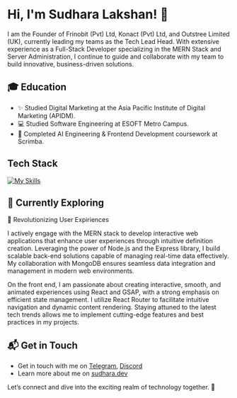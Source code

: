 # Hi, I'm Sudhara Lakshan! 👋

I am the Founder of Frinobit (Pvt) Ltd, Konact (Pvt) Ltd, and Outstree Limited (UK), currently leading my teams as the Tech Lead Head. With extensive experience as a Full-Stack Developer specializing in the MERN Stack and Server Administration, I continue to guide and collaborate with my team to build innovative, business-driven solutions.

## 🎓 Education

- ✨ Studied Digital Marketing at the Asia Pacific Institute of Digital Marketing (APIDM).
- 💻 Studied Software Engineering at ESOFT Metro Campus.
- 🤖 Completed AI Engineering & Frontend Development coursework at Scrimba.


## Tech Stack
[![My Skills](https://skillicons.dev/icons?i=nodejs,react,mongodb,tailwind,express,vite,figma,js,html,css,jquery,php,wordpress,ubuntu,aws)](https://skillicons.dev)

## 🌱 Currently Exploring

🚀 Revolutionizing User Expiriences

I actively engage with the MERN stack to develop interactive web applications that enhance user experiences through intuitive definition creation. Leveraging the power of Node.js and the Express library, I build scalable back-end solutions capable of managing real-time data effectively. My collaboration with MongoDB ensures seamless data integration and management in modern web environments.

On the front end, I am passionate about creating interactive, smooth, and animated experiences using React and GSAP, with a strong emphasis on efficient state management. I utilize React Router to facilitate intuitive navigation and dynamic content rendering. Staying attuned to the latest tech trends allows me to implement cutting-edge features and best practices in my projects.


## 📬 Get in Touch

- Get in touch with me on [Telegram](https://t.me/sudharadev), [Discord](https://discordapp.com/users/sudharadev)
- Learn more about me on [sudhara.dev](https://sudhara.dev)

Let’s connect and dive into the exciting realm of technology together. 🚀
